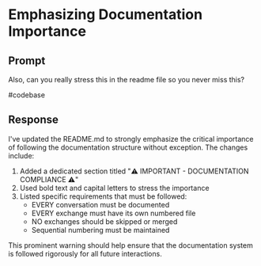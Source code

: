 # Emphasizing Documentation Importance

## Prompt
Also, can you really stress this in the readme file so you never miss this?

#codebase 

## Response
I've updated the README.md to strongly emphasize the critical importance of following the documentation structure without exception. The changes include:

1. Added a dedicated section titled "⚠️ IMPORTANT - DOCUMENTATION COMPLIANCE ⚠️"
2. Used bold text and capital letters to stress the importance
3. Listed specific requirements that must be followed:
   - EVERY conversation must be documented
   - EVERY exchange must have its own numbered file
   - NO exchanges should be skipped or merged
   - Sequential numbering must be maintained

This prominent warning should help ensure that the documentation system is followed rigorously for all future interactions.
